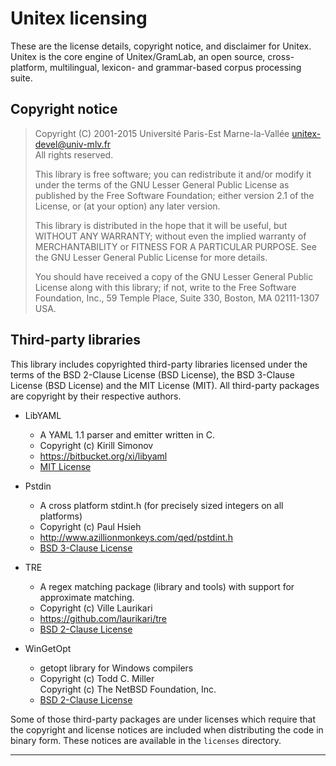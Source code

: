 # Unitex licensing

These are the license details, copyright notice, and disclaimer for Unitex.
Unitex is the core engine of Unitex/GramLab, an open source, cross-platform,
multilingual, lexicon- and grammar-based corpus processing suite.

## Copyright notice

> Copyright (C) 2001-2015 Université Paris-Est Marne-la-Vallée <unitex-devel@univ-mlv.fr>  
> All rights reserved.
> 
> This library is free software; you can redistribute it and/or modify it
> under the terms of the GNU Lesser General Public License as published by
> the Free Software Foundation; either version 2.1 of the License, or (at
> your option) any later version.
> 
> This library is distributed in the hope that it will be useful, but WITHOUT
> ANY WARRANTY; without even the implied warranty of MERCHANTABILITY or FITNESS
> FOR A PARTICULAR PURPOSE. See the GNU Lesser General Public License for more
> details.
> 
> You should have received a copy of the GNU Lesser General Public License
> along with this library; if not, write to the Free Software Foundation, 
> Inc., 59 Temple Place, Suite 330, Boston, MA  02111-1307  USA.

## Third-party libraries

This library includes copyrighted third-party libraries licensed under the
terms of the BSD 2-Clause License (BSD License), the BSD 3-Clause License
(BSD License) and the MIT License (MIT). All third-party packages are
copyright by their respective authors.

* LibYAML
  - A YAML 1.1 parser and emitter written in C.
  - Copyright (c) Kirill Simonov
  - https://bitbucket.org/xi/libyaml
  - [MIT License][MIT]

* Pstdin
  - A cross platform stdint.h (for precisely sized integers on all platforms)
  - Copyright (c) Paul Hsieh
  - http://www.azillionmonkeys.com/qed/pstdint.h
  - [BSD 3-Clause License][BSD-3-Clause]
  
* TRE
  - A regex matching package (library and tools) with support for
    approximate matching.
  - Copyright (c) Ville Laurikari
  - https://github.com/laurikari/tre
  - [BSD 2-Clause License][BSD-2-Clause]

* WinGetOpt
  - getopt library for Windows compilers
  - Copyright (c) Todd C. Miller  
    Copyright (c) The NetBSD Foundation, Inc.
  - [BSD 2-Clause License][BSD-2-Clause]

Some of those third-party packages are under licenses which require that the 
copyright and license notices are included when distributing the code in binary
form. These notices are available in the `licenses` directory.

---

[BSD-2-Clause]: http://opensource.org/licenses/BSD-2-Clause
[BSD-3-Clause]: http://opensource.org/licenses/BSD-3-Clause
[MIT]:          http://opensource.org/licenses/MIT
[LGPLv2]:       http://opensource.org/licenses/lgpl-2.1
